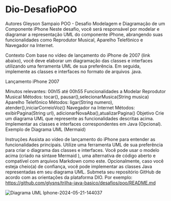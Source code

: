 # Dio-DesafioPOO

Autores
Gleyson Sampaio
POO - Desafio
Modelagem e Diagramação de um Componente iPhone
Neste desafio, você será responsável por modelar e diagramar a representação UML do componente iPhone, abrangendo suas funcionalidades como Reprodutor Musical, Aparelho Telefônico e Navegador na Internet.

Contexto
Com base no vídeo de lançamento do iPhone de 2007 (link abaixo), você deve elaborar um diagramação das classes e interfaces utilizando uma ferramenta UML de sua preferência. Em seguida, implemente as classes e interfaces no formato de arquivos .java.

Lançamento iPhone 2007

Minutos relevantes: 00h15 até 00h55
Funcionalidades a Modelar
Reprodutor Musical
Métodos: tocar(), pausar(),selecionarMusica(String musica)
Aparelho Telefônico
Métodos: ligar(String numero), atender(),iniciarCorreioVoz()
Navegador na Internet
Métodos: exibirPagina(String url), adicionarNovaAba(),atualizarPagina()
Objetivo
Crie um diagrama UML que represente as funcionalidades descritas acima.
Implementar as classes e interfaces correspondentes em Java (Opcional).
Exemplo de Diagrama UML (Mermaid)

Instruções
Assista ao vídeo de lançamento do iPhone para entender as funcionalidades principais.
Utilize uma ferramenta UML de sua preferência para criar o diagrama das classes e interfaces. Você pode usar o modelo acima (criado na sintaxe Mermaid ), uma alternativa de código aberto e compatível com arquivos Markdown como este.
Opcionalmente, caso você esteja cheio(a) de confiança, você pode implementar as classes Java representadas em seu diagrama UML.
Submeta seu repositório GitHub de acordo com as orientações da plataforma DIO. Por exemplo:
https://github.com/glysns/trilha-java-basico/desafios/poo/README.md

![Diagrama UML Iphone-2024-05-21-144037](https://github.com/BeaSantAnna/Dio-DesafioPOO/assets/142538360/f4d2af1f-6020-4716-9b37-78e3be6a402d)
